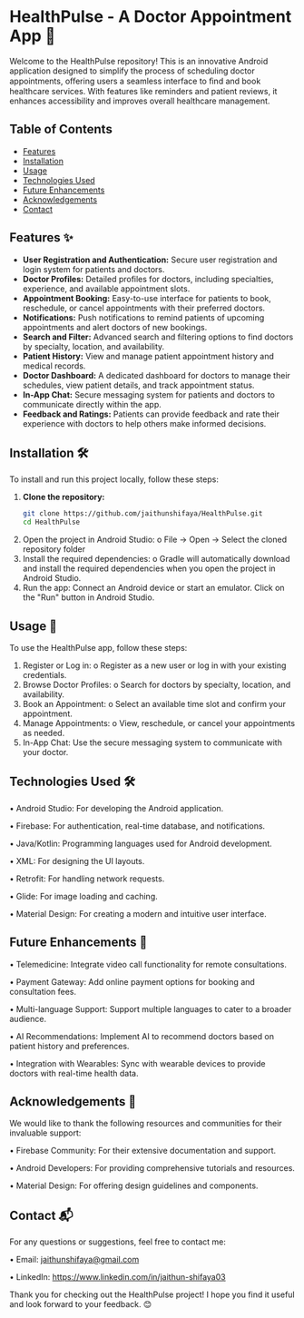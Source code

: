 # HealthPulse - A Doctor Appointment App 🏥

Welcome to the HealthPulse repository! This is an innovative Android application designed to simplify the process of scheduling doctor appointments, oﬀering users a seamless interface to ﬁnd and book healthcare services. With features like reminders and patient reviews, it enhances accessibility and improves overall healthcare management.

## Table of Contents
- [Features](#features)
- [Installation](#installation)
- [Usage](#usage)
- [Technologies Used](#technologies-used)
- [Future Enhancements](#future-enhancements)
- [Acknowledgements](#acknowledgements)
- [Contact](#contact)

## Features ✨
- **User Registration and Authentication:** Secure user registration and login system for patients and doctors.
- **Doctor Profiles:** Detailed profiles for doctors, including specialties, experience, and available appointment slots.
- **Appointment Booking:** Easy-to-use interface for patients to book, reschedule, or cancel appointments with their preferred doctors.
- **Notifications:** Push notifications to remind patients of upcoming appointments and alert doctors of new bookings.
- **Search and Filter:** Advanced search and filtering options to find doctors by specialty, location, and availability.
- **Patient History:** View and manage patient appointment history and medical records.
- **Doctor Dashboard:** A dedicated dashboard for doctors to manage their schedules, view patient details, and track appointment status.
- **In-App Chat:** Secure messaging system for patients and doctors to communicate directly within the app.
- **Feedback and Ratings:** Patients can provide feedback and rate their experience with doctors to help others make informed decisions.

## Installation 🛠️
To install and run this project locally, follow these steps:

1. **Clone the repository:**
   ```bash
   git clone https://github.com/jaithunshifaya/HealthPulse.git
   cd HealthPulse

2.	Open the project in Android Studio:
o	File -> Open -> Select the cloned repository folder
3.	Install the required dependencies:
o	Gradle will automatically download and install the required dependencies when you open the project in Android Studio.
4.	Run the app:
	Connect an Android device or start an emulator.
	Click on the "Run" button in Android Studio.


## Usage 🚀
To use the HealthPulse app, follow these steps:
1.	Register or Log in:
o	Register as a new user or log in with your existing credentials.
2.	Browse Doctor Profiles:
o	Search for doctors by specialty, location, and availability.
3.	Book an Appointment:
o	Select an available time slot and confirm your appointment.
4.	Manage Appointments:
o	View, reschedule, or cancel your appointments as needed.
5.	In-App Chat:
	Use the secure messaging system to communicate with your doctor.


## Technologies Used 🛠️

•	Android Studio: For developing the Android application.

•	Firebase: For authentication, real-time database, and notifications.

•	Java/Kotlin: Programming languages used for Android development.

•	XML: For designing the UI layouts.

•	Retrofit: For handling network requests.

•	Glide: For image loading and caching.

•	Material Design: For creating a modern and intuitive user interface.


## Future Enhancements 🔮

•	Telemedicine: Integrate video call functionality for remote consultations.

•	Payment Gateway: Add online payment options for booking and consultation fees.

•	Multi-language Support: Support multiple languages to cater to a broader audience.

•	AI Recommendations: Implement AI to recommend doctors based on patient history and preferences.

•	Integration with Wearables: Sync with wearable devices to provide doctors with real-time health data.


## Acknowledgements 🙏

We would like to thank the following resources and communities for their invaluable support:

•	Firebase Community: For their extensive documentation and support.

•	Android Developers: For providing comprehensive tutorials and resources.

•	Material Design: For offering design guidelines and components.

## Contact 📬

For any questions or suggestions, feel free to contact me:

•	Email: jaithunshifaya@gmail.com

•	LinkedIn: https://www.linkedin.com/in/jaithun-shifaya03


Thank you for checking out the HealthPulse project! I hope you find it useful and look forward to your feedback. 😊
